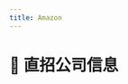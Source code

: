```yaml
---
title: Amazon
---
```


# 📌 直招公司信息

<DirectHireCompanyTable state="washington" city="seattle" companyFileName="amazon" />